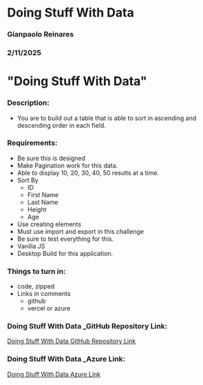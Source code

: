 # Doing Stuff With Data 

### Gianpaolo Reinares
### 2/11/2025
# "Doing Stuff With Data"
### Description: 
- You are to build out a table that is able to sort in ascending and descending order in each field.

### Requirements:
- Be sure this is designed
- Make Pagination work for this data.
- Able to display 10, 20, 30, 40, 50 results at a time.
- Sort By
    * ID
    * First Name
    * Last Name
    * Height
    * Age
- Use creating elements
- Must use import and export in this challenge
- Be sure to test everything for this.
- Vanilla JS
- Desktop Build for this application.

### Things to turn in:
- code, zipped
- Links in comments
    * github
    * vercel or azure

### Doing Stuff With Data _GitHub Repository Link:
[Doing Stuff With Data GitHub Repository Link]()

### Doing Stuff With Data _Azure Link:
[Doing Stuff With Data Azure Link]()
